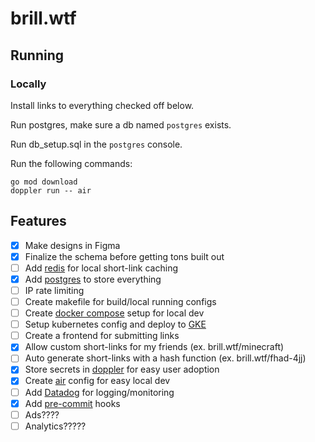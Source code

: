 # brill.wtf

## Running

### Locally

Install links to everything checked off below.

Run postgres, make sure a db named `postgres` exists.

Run db_setup.sql in the `postgres` console.

Run the following commands:
```
go mod download
doppler run -- air
```

## Features

- [x] Make designs in Figma
- [x] Finalize the schema before getting tons built out
- [ ] Add [redis](https://github.com/go-redis/redis) for local short-link caching
- [x] Add [postgres](https://github.com/lib/pq) to store everything
- [ ] IP rate limiting
- [ ] Create makefile for build/local running configs
- [ ] Create [docker compose](https://docs.docker.com/compose/) setup for local dev
- [ ] Setup kubernetes config and deploy to [GKE](https://cloud.google.com/kubernetes-engine)
- [ ] Create a frontend for submitting links
- [x] Allow custom short-links for my friends (ex. brill.wtf/minecraft)
- [ ] Auto generate short-links with a hash function (ex. brill.wtf/fhad-4jj)
- [x] Store secrets in [doppler](https://doppler.com) for easy user adoption
- [x] Create [air](https://github.com/cosmtrek/air) config for easy local dev
- [ ] Add [Datadog](https://www.datadoghq.com) for logging/monitoring
- [x] Add [pre-commit](https://pre-commit.com/) hooks
- [ ] Ads????
- [ ] Analytics?????
